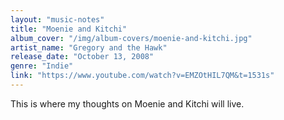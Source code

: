 ```yaml
---
layout: "music-notes"
title: "Moenie and Kitchi"
album_cover: "/img/album-covers/moenie-and-kitchi.jpg"
artist_name: "Gregory and the Hawk"
release_date: "October 13, 2008"
genre: "Indie"
link: "https://www.youtube.com/watch?v=EMZOtHIL7QM&t=1531s"
---
```


This is where my thoughts on Moenie and Kitchi will live.
